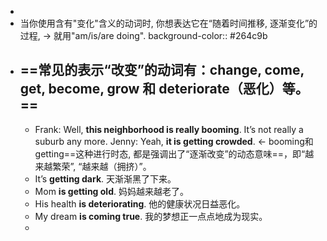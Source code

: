 -
- 当你使用含有"变化"含义的动词时,  你想表达它在“随着时间推移, 逐渐变化”的过程, → 就用"am/is/are doing".
  background-color:: #264c9b
- ==常见的表示“改变”的动词有：change, come, get, become, grow 和 deteriorate（恶化）等。==
	-
	- Frank: Well, **this neighborhood is really booming**. It’s not really a suburb any more. Jenny: Yeah, **it is getting crowded**. ← booming和getting==这种进行时态, 都是强调出了“逐渐改变”的动态意味==，即“越来越繁荣”, “越来越（拥挤）”。
	- It’s **getting dark**. 天渐渐黑了下来。
	- Mom **is getting old**. 妈妈越来越老了。
	- His health **is deteriorating**. 他的健康状况日益恶化。
	- My dream **is coming true**. 我的梦想正一点点地成为现实。
	-